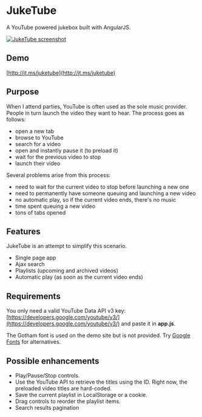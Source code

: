 JukeTube
========

A YouTube powered jukebox built with AngularJS.

[![JukeTube screenshot](https://raw.github.com/jgthms/juketube/master/juketube.png)](http://jt.ms/juketube)

## Demo

[http://jt.ms/juketube](http://jt.ms/juketube)

## Purpose

When I attend parties, YouTube is often used as the sole music provider. People in turn launch the video they want to hear. The process goes as follows:

* open a new tab
* browse to YouTube
* search for a video
* open and instantly pause it (to preload it)
* wait for the previous video to stop
* launch their video

Several problems arise from this process:

* need to wait for the current video to stop before launching a new one
* need to permanently have someone queuing and launching a new video
* no automatic play, so if the current video ends, there's no music
* time spent queuing a new video
* tons of tabs opened

## Features

JukeTube is an attempt to simplify this scenario.

* Single page app
* Ajax search
* Playlists (upcoming and archived videos)
* Automatic play (as soon as the current video ends)

## Requirements

You only need a valid YouTube Data API v3 key: [https://developers.google.com/youtube/v3/](https://developers.google.com/youtube/v3/) and paste it in **app.js**.

The Gotham font is used on the demo site but is not provided. Try [Google Fonts](http://www.google.com/fonts) for alternatives.

## Possible enhancements

* Play/Pause/Stop controls.
* Use the YouTube API to retrieve the titles using the ID. Right now, the preloaded video titles are hard-coded.
* Save the current playlist in LocalStorage or a cookie.
* Drag controls to reorder the playlist items.
* Search results pagination
